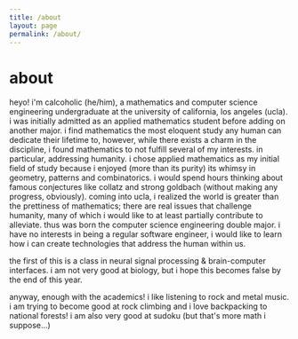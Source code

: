 ```yaml
---
title: /about
layout: page
permalink: /about/
---
```


about
=====
heyo! i'm calcoholic (he/him), a mathematics and computer science engineering undergraduate at the university of california, los angeles (ucla). i was initially admitted as an applied mathematics student before adding on another major. i find mathematics the most eloquent study any human can dedicate their lifetime to, however, while there exists a charm in the discipline, i found mathematics to not fulfill several of my interests. in particular, addressing humanity. i chose applied mathematics as my initial field of study because i enjoyed (more than its purity) its whimsy in geometry, patterns and combinatorics. i would spend hours thinking about famous conjectures like collatz and strong goldbach (without making any progress, obviously). coming into ucla, i realized the world is greater than the prettiness of mathematics; there are real issues that challenge humanity, many of which i would like to at least partially contribute to alleviate. thus was born the computer science engineering double major. i have no interests in being a regular software engineer, i would like to learn how i can create technologies that address the human within us. 

the first of this is a class in neural signal processing & brain-computer interfaces. i am not very good at biology, but i hope this becomes false by the end of this year. 

anyway, enough with the academics! i like listening to rock and metal music. i am trying to become good at rock climbing and i love backpacking to national forests! i am also very good at sudoku (but that's more math i suppose...) 
